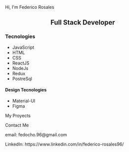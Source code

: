 Hi, I'm Federico Rosales


<h2 align= "center">Full Stack Developer</h2>

<h3> Tecnologies </h3>

<ul>
  <li>JavaScript</li>
  <li>HTML</li>
  <li>CSS</li>
  <li>ReactJS</li>
  <li>NodeJs</li>
  <li>Redux</li>
  <li>PostreSql</li>
</ul>


<h4> Design Tecnologies </h4>

<ul>
  <li>Material-UI</li>
  <li>Figma</li>
</ul>



My Proyects





Contact Me
<p>email: fedocho.96@gmail.com</p>
<span> LinkedIn: https://www.linkedin.com/in/federico-rosales96/</span>
